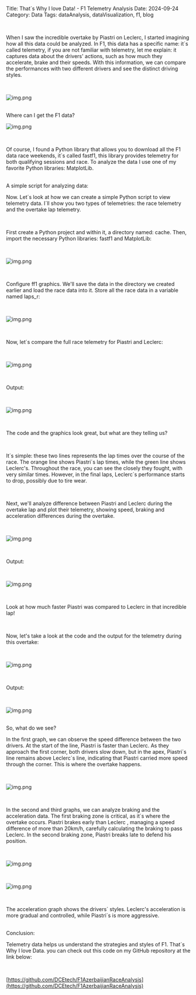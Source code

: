 Title: That´s Why I love Data! - F1 Telemetry Analysis
Date: 2024-09-24
Category: Data
Tags: dataAnalysis, dataVisualization, f1, blog

<br>

When I saw the incredible overtake by Piastri on Leclerc, I started imagining how all this data could be analyzed. In F1, 
this data has a specific name: it´s called telemetry, if you are not familiar with telemetry, let me explain: 
it captures data about the drivers' actions, such as how much they accelerate, brake and their speeds. 
With this information, we can compare the performances with two different drivers and see the distinct driving styles.  

<br>

![img.png]({static}/images/piastri-leclerc.png)

<br>

<span class="sub-title">
  Where can I get the F1 data?
</span>

<br>

![img.png]({static}/images/AzerbaijanGP.png)

<br>

Of course, I found a Python library that allows you to download all the F1 data race weekends, it´s called fastf1, this 
library provides telemetry for both qualifying sessions and race. To analyze the data I use one of my favorite Python 
libraries: MatplotLib. 

<br>

<span class="sub-title"> 
  A simple script for analyzing data:
</span>

<br>

Now. Let´s look at how we can create a simple Python script to view telemetry data. I´ll show you two types of
telemetries: the race telemetry and the overtake lap telemetry.

<br>

First create a Python project and within it, a directory named: cache. Then, import the necessary Python libraries:
fastf1 and MatplotLib: 

<br>

![img.png]({static}/images/import.png)

<br>

Configure ff1 graphics. We'll save the data in the directory we created earlier and load the race data into it.
Store all the race data in a variable named laps_r:

<br>

![img.png]({static}/images/code.png)

<br>

Now, let´s compare the full race telemetry for Piastri and Leclerc:

<br>

![img.png]({static}/images/code1.png)

<br>

Output: 

<br>

![img.png]({static}/images/Race.png)

<br>

The code and the graphics look great, but what are they telling us? 

<br>

It´s simple: these two lines represents the lap times over the course of the race. The orange line shows Piastri´s
lap times, while the green line shows Leclerc's. Throughout the race, you can see the closely they fought, with very 
similar times. However, in the final laps, Leclerc´s performance starts to drop, possibly due to tire wear.

<br>

Next, we'll analyze difference between Piastri and Leclerc during the overtake lap and plot their telemetry, showing 
speed, braking and acceleration differences during the overtake.


<br>

![img.png]({static}/images/code2.png)

<br>

Output: 

<br>

![img.png]({static}/images/time-lap-overtake.png)

<br>

Look at how much faster Piastri was compared to Leclerc in that incredible lap!

<br>

Now, let's take a look at the code and the output for the telemetry during this overtake:

<br>

![img.png]({static}/images/code3.png)

<br>

Output: 

<br>

![img.png]({static}/images/Overtake.png)

<br>

<span class="sub-title">
  So, what do we see?
</span>

<br>

In the first graph, we can observe the speed difference between the two drivers. At the start of the line, Piastri is 
faster than Leclerc. As they approach the first corner, both drivers slow down, but in the apex, Piastri´s line remains
above Leclerc´s line, indicating that Piastri carried more speed through the corner. This is where the overtake happens.

<br>

![img.png]({static}/images/speed.png)

<br>

In the second and third graphs, we can analyze braking and the acceleration data. The first braking zone is critical, as 
it´s where the overtake occurs. Piastri brakes early than Leclerc , managing a speed difference of more than 20km/h, carefully
calculating the braking to pass Leclerc. In the second braking zone, Piastri breaks late to defend his position.

<br>

![img.png]({static}/images/braking.png)

<br>

![img.png]({static}/images/acceleration.png)

<br>

The acceleration graph shows the drivers´ styles. Leclerc's acceleration is more gradual and controlled, while Piastri´s is
more aggressive. 

<br>

<span class="sub-title">
  Conclusion:
</span>

<br>

Telemetry data helps us understand the strategies and styles of F1. That´s Why I love Data. you can check out this code 
on my GitHub repository at the link below:

<br>

[https://github.com/DCEtech/F1AzerbaijianRaceAnalysis](https://github.com/DCEtech/F1AzerbaijianRaceAnalysis)
